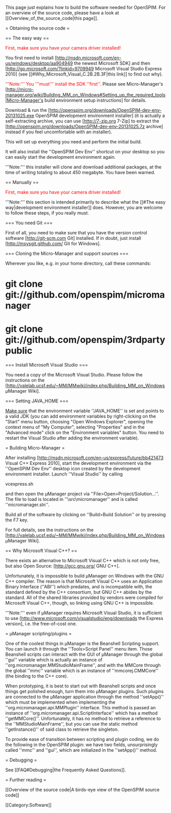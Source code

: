 This page just explains how to build the software needed for OpenSPIM. For an overview of the source code, please have a look at [[Overview_of_the_source_code|this page]].

= Obtaining the source code =

== The easy way ==

<span style='color:red;'>First, make sure you have your camera driver installed!</span>

You first need to install [http://msdn.microsoft.com/en-us/windows/desktop/aa904949 the newest Microsoft SDK] and then [http://go.microsoft.com/?linkid=9709949 Microsoft Visual Studio Express 2010] (see [[#Why_Microsoft_Visual_C.2B.2B.3F|this link]] to find out why).

<span style='color:red;'>'''Note:''' You '''must''' install the SDK ''first''.</span> Please see Micro-Manager's [http://micro-manager.org/wiki/Building_MM_on_Windows#Setting_up_the_required_tools|Micro-Manager's build environment setup instructions] for details.

Download & run the [http://openspim.org/downloads/OpenSPIM-dev-env-20131025.exe OpenSPIM development environment installer] (it is actually a self-extracting archive, you can use [http://7-zip.org 7-Zip] to extract the [http://openspim.org/downloads/OpenSPIM-dev-env-20131025.7z archive] instead if you feel uncomfortable with an installer).

This will set up everything you need and perform the initial build.

It will also install the ''OpenSPIM Dev Env'' shortcut on your desktop so you can easily start the development environment again.

'''Note:''' this installer will clone and download additional packages, at the time of writing totaling to about 450 megabyte. You have been warned.

== Manually ==

<span style='color:red;'>First, make sure you have your camera driver installed!</span>

'''Note:''' this section is intended primarily to describe what the [[#The easy way|development environment installer]] does. However, you are welcome to follow these steps, if you really must.

=== You need Git ===

First of all, you need to make sure that you have the version control software [http://git-scm.com Git] installed. If in doubt, just install [http://msysgit.github.com/ Git for Windows].

=== Cloning the Micro-Manager and support sources ===

Wherever you like, e.g. in your home directory, call these commands:

# git clone git://github.com/openspim/micromanager
# git clone git://github.com/openspim/3rdpartypublic

=== Install Microsoft Visual Studio ===

You need a copy of the Microsoft Visual Studio. Please follow the instructions on the [http://valelab.ucsf.edu/~MM/MMwiki/index.php/Building_MM_on_Windows µManager Wiki].

=== Setting JAVA_HOME ===

<u>Make sure</u> that the environment variable ''JAVA_HOME'' is set and points to a valid JDK (you can add environment variables by right-clicking on the "Start" menu button, choosing "Open Windows Explorer", opening the context menu of "My Computer", selecting "Properties" and in the "Advanced mode" click on the "Environment variables" button. You need to restart the Visual Studio after adding the environment variable).

= Building Micro-Manager =

After installing [http://msdn.microsoft.com/en-us/express/future/bb421473 Visual C++ Express 2010], start the development environment via the ''OpenSPIM Dev Env'' desktop icon created by the development environment installer. Launch ''Visual Studio'' by calling

 vcexpress.sh

and then open the µManager project via ''File>Open>Project/Solution...''. The file to load is located in ''<development-environment>\src\micromanager'' and is called ''micromanager.sln''.

Build all of the software by clicking on ''Build>Build Solution'' or by pressing the F7 key.

For full details, see the instructions on the [http://valelab.ucsf.edu/~MM/MMwiki/index.php/Building_MM_on_Windows µManager Wiki].

== Why Microsoft Visual C++? ==

There exists an alternative to Microsoft Visual C++ which is not only free, but also Open Source: [http://gcc.gnu.org/ GNU C++].

Unfortunately, it is impossible to build µManager on Windows with the GNU C++ compiler. The reason is that Microsoft Visual C++ uses an Application Binary Interface (''ABI'') which predates, and is incompatible with, the standard defined by the C++ consortium, but GNU C++ abides by the standard. All of the shared libraries provided by vendors were compiled for Microsoft Visual C++, though, so linking using GNU C++ is impossible.

'''Note:''' even if µManager requires Microsoft Visual Studio, it is sufficient to use [http://www.microsoft.com/visualstudio/eng/downloads the Express version], i.e. the free-of-cost one.

= µManager scripting/plugins =

One of the coolest things in µManager is the Beanshell Scripting support. You can launch it through the ''Tools>Script Panel'' menu item. Those Beanshell scripts can interact with the GUI of µManager through the global ''gui'' variable which is actually an instance of ''org.micromanager.MMStudioMainFrame'', and with the MMCore through the global ''mmc'' variable which is an instance of ''mmcorej.CMMCore'' (the binding to the C++ core).

When prototyping, it is best to start out with Beanshell scripts and once things get polished enough, turn them into µManager plugins. Such plugins are connected to the µManager application through the method ''setApp()'' which must be implemented when implementing the ''org.micromanager.api.MMPlugin'' interface. This method is passed an instance of ''org.micromanager.api.ScriptInterface'' which has a method ''getMMCore()''. Unfortunately, it has no method to retrieve a reference to the ''MMStudioMainFrame'', but you can use the static method ''getInstance()'' of said class to retrieve the singleton.

To provide ease of transition between scripting and plugin coding, we do the following in the OpenSPIM plugin: we have two fields, unsurprisingly called ''mmc'' and ''gui'', which are initialized in the ''setApp()'' method.

= Debugging =

See [[FAQ#Debugging|the Frequently Asked Questions]].

= Further reading =

[[Overview of the source code|A birds-eye view of the OpenSPIM source code]]

[[Category:Software]]
